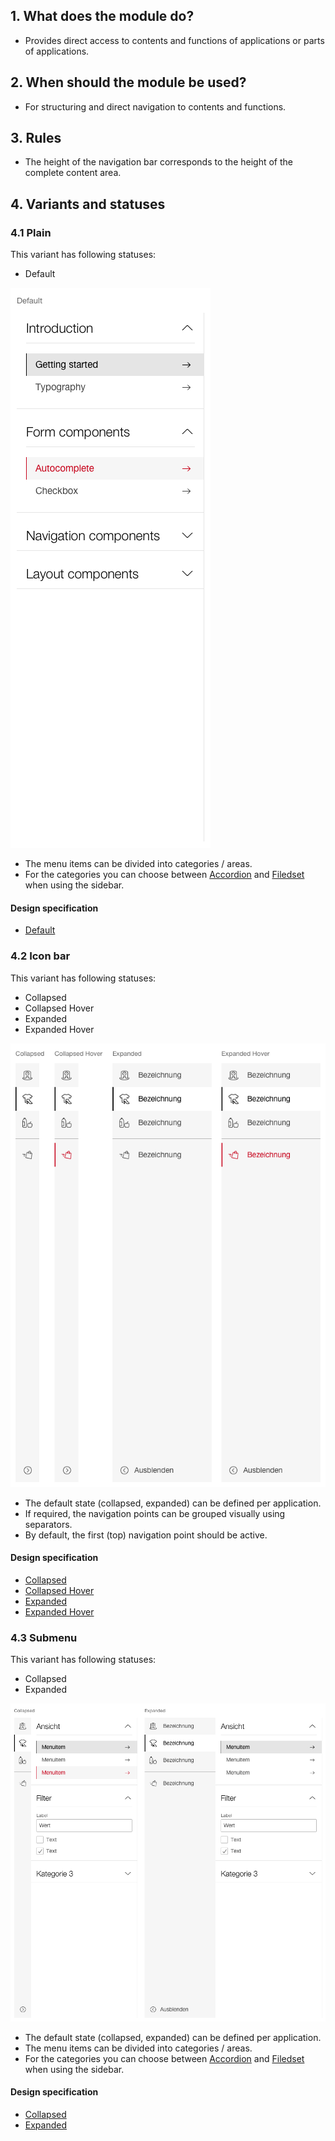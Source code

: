 ## 1. What does the module do?
* Provides direct access to contents and functions of applications or parts of applications.


## 2. When should the module be used? 
* For structuring and direct navigation to contents and functions.


## 3. Rules
* The height of the navigation bar corresponds to the height of the complete content area.


## 4. Variants and statuses
### 4.1 Plain
This variant has following statuses:
* Default

![Display of the sidebar in the plain version](https://raw.githubusercontent.com/sbb-design-systems/design-system-webapp-documentation/master/documentation/modules/sidebar/images/Sidebar_Plain.png 'class: image')

* The menu items can be divided into categories / areas.
* For the categories you can choose between [Accordion](https://digital.sbb.ch/en/webapps/components/accordion) and [Filedset](https://digital.sbb.ch/en/webapps/components/fieldset) when using the sidebar.

#### Design specification
* [Default](https://sbb.invisionapp.com/d/main#/console/17140415/418096725/inspect)

### 4.2 Icon bar
This variant has following statuses:
* Collapsed
* Collapsed Hover
* Expanded
* Expanded Hover

![Display of the sidebar in the icon bar version](https://raw.githubusercontent.com/sbb-design-systems/design-system-webapp-documentation/master/documentation/modules/sidebar/images/Sidebar_Icon.png 'class: image')

* The default state (collapsed, expanded) can be defined per application.
* If required, the navigation points can be grouped visually using separators.
* By default, the first (top) navigation point should be active.

#### Design specification
* [Collapsed](https://sbb.invisionapp.com/d/main#/console/17140415/418096726/inspect)
* [Collapsed Hover](https://sbb.invisionapp.com/d/main#/console/17140415/418096727/inspect)
* [Expanded](https://sbb.invisionapp.com/d/main#/console/17140415/418096728/inspect)
* [Expanded Hover](https://sbb.invisionapp.com/d/main#/console/17140415/418096729/inspect)

### 4.3 Submenu
This variant has following statuses:
* Collapsed
* Expanded

![Display of the sidebar in the submenu version](https://raw.githubusercontent.com/sbb-design-systems/design-system-webapp-documentation/master/documentation/modules/sidebar/images/Sidebar_Submenu.png 'class: image')

* The default state (collapsed, expanded) can be defined per application.
* The menu items can be divided into categories / areas.
* For the categories you can choose between [Accordion](https://digital.sbb.ch/en/webapps/components/accordion) and [Filedset](https://digital.sbb.ch/en/webapps/components/fieldset) when using the sidebar.

#### Design specification
* [Collapsed](https://sbb.invisionapp.com/d/main#/console/17140415/418096730/inspect)
* [Expanded](https://sbb.invisionapp.com/d/main#/console/17140415/418096731/inspect)
